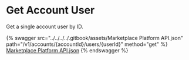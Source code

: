# Get Account User

Get a single account user by ID.

{% swagger src="../../../../.gitbook/assets/Marketplace Platform API.json" path="/v1/accounts/{accountId}/users/{userId}" method="get" %}
[Marketplace Platform API.json](<../../../../.gitbook/assets/Marketplace Platform API.json>)
{% endswagger %}
